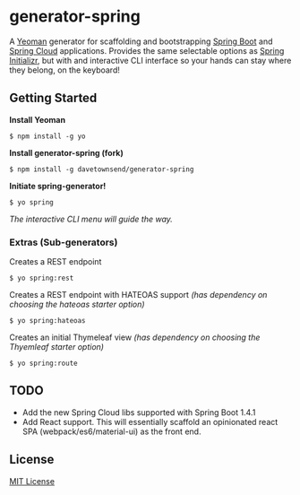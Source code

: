 # generator-spring

A [Yeoman](http://yeoman.io) generator for scaffolding and bootstrapping [Spring Boot](http://projects.spring.io/spring-boot/) and [Spring Cloud](http://projects.spring.io/spring-cloud/) applications. Provides the same selectable options as [Spring Initializr](http://start.spring.io), but with and interactive CLI interface so your hands can stay where they belong, on the keyboard!


## Getting Started

**Install Yeoman**

```
$ npm install -g yo
```

**Install generator-spring (fork)**

```
$ npm install -g davetownsend/generator-spring
```

**Initiate spring-generator!**

```
$ yo spring
```
_The interactive CLI menu will guide the way._


### Extras (Sub-generators)
Creates a REST endpoint

```
$ yo spring:rest
```

Creates a REST endpoint with HATEOAS support *(has dependency on choosing the hateoas starter option)*

```
$ yo spring:hateoas
```

Creates an initial Thymeleaf view *(has dependency on choosing the Thyemleaf starter option)*

```
$ yo spring:route
```

## TODO
- Add the new Spring Cloud libs supported with Spring Boot 1.4.1
- Add React support. This will essentially scaffold an opinionated react SPA (webpack/es6/material-ui) as the front end.

## License

[MIT License](http://en.wikipedia.org/wiki/MIT_License)
